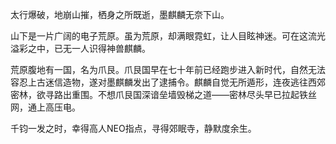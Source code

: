 太行爆破，地崩山摧，栖身之所既逝，墨麒麟无奈下山。

山下是一片广阔的电子荒原。虽为荒原，却满眼霓虹，让人目眩神迷。可在这流光溢彩之中，已无一人识得神兽麒麟。

荒原腹地有一国，名为爪艮。爪艮国早在七十年前已经跑步进入新时代，自然无法容忍上古迷信造物，遂对墨麒麟发出了逮捕令。麒麟自觉无所遁形，连夜逃往西郊密林，欲寻路出重围。不想爪艮国深谙垒墙毁梯之道——密林尽头早已拉起铁丝网，通上高压电。

千钧一发之时，幸得高人NEO指点，寻得郊眠寺，静默度余生。